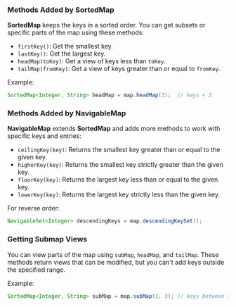 ### Methods Added by SortedMap

**SortedMap** keeps the keys in a sorted order. You can get subsets or specific parts of the map using these methods:

- `firstKey()`: Get the smallest key.
- `lastKey()`: Get the largest key.
- `headMap(toKey)`: Get a view of keys less than `toKey`.
- `tailMap(fromKey)`: Get a view of keys greater than or equal to `fromKey`.

Example:
```java
SortedMap<Integer, String> headMap = map.headMap(3);  // keys < 3
```

### Methods Added by NavigableMap

**NavigableMap** extends **SortedMap** and adds more methods to work with specific keys and entries:

- `ceilingKey(key)`: Returns the smallest key greater than or equal to the given key.
- `higherKey(key)`: Returns the smallest key strictly greater than the given key.
- `floorKey(key)`: Returns the largest key less than or equal to the given key.
- `lowerKey(key)`: Returns the largest key strictly less than the given key.

For reverse order:
```java
NavigableSet<Integer> descendingKeys = map.descendingKeySet();
```

### Getting Submap Views

You can view parts of the map using `subMap`, `headMap`, and `tailMap`. These methods return views that can be modified, but you can't add keys outside the specified range.

Example:
```java
SortedMap<Integer, String> subMap = map.subMap(1, 3); // keys between 1 and 3
```
